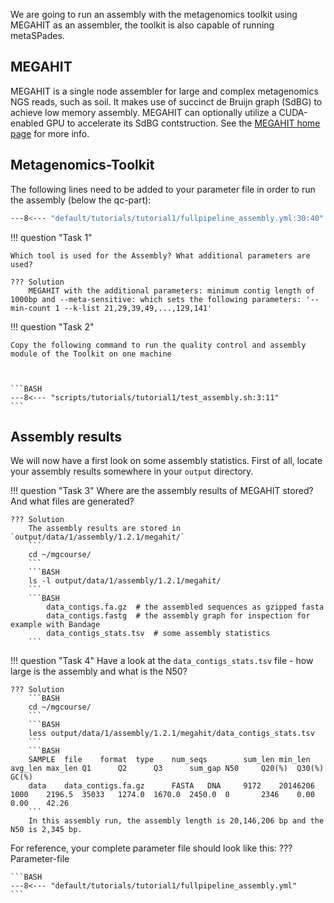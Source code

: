 We are going to run an assembly with the metagenomics toolkit using MEGAHIT as an assembler, the toolkit is also capable of running metaSPades. 

## MEGAHIT 

MEGAHIT is a single node assembler for large and complex metagenomics
NGS reads, such as soil. It makes use of succinct de Bruijn graph
(SdBG) to achieve low memory assembly. MEGAHIT can optionally utilize
a CUDA-enabled GPU to accelerate its SdBG contstruction. See the
[MEGAHIT home page](https://github.com/voutcn/megahit/) for more
info.


## Metagenomics-Toolkit  


The following lines need to be added to your parameter file in order to run the assembly (below the qc-part):
```BASH
---8<--- "default/tutorials/tutorial1/fullpipeline_assembly.yml:30:40"
```
!!! question "Task 1"

    Which tool is used for the Assembly? What additional parameters are used?

    ??? Solution 
        MEGAHIT with the additional parameters: minimum contig length of 1000bp and --meta-sensitive: which sets the following parameters: '--min-count 1 --k-list 21,29,39,49,...,129,141'
    

!!! question "Task 2"

    Copy the following command to run the quality control and assembly module of the Toolkit on one machine
    


    ```BASH
    ---8<--- "scripts/tutorials/tutorial1/test_assembly.sh:3:11"
    ```

## Assembly results
We will now have a first look on some assembly statistics. First of all, locate your assembly results somewhere in your `output` directory.

!!! question "Task 3"
    Where are the assembly results of MEGAHIT stored? And what files are generated?
    
    ??? Solution 
        The assembly results are stored in `output/data/1/assembly/1.2.1/megahit/`
        ```
        cd ~/mgcourse/
        ```
        ```BASH
        ls -l output/data/1/assembly/1.2.1/megahit/
        ```
        ```BASH
            data_contigs.fa.gz  # the assembled sequences as gzipped fasta
            data_contigs.fastg  # the assembly graph for inspection for example with Bandage
            data_contigs_stats.tsv  # some assembly statistics
        ```
!!! question "Task 4"
    Have a look at the `data_contigs_stats.tsv` file - how large is the assembly and what is the N50?
    
    ??? Solution
        ```BASH
        cd ~/mgcourse/
        ```
        ```BASH
        less output/data/1/assembly/1.2.1/megahit/data_contigs_stats.tsv
        ```
        ```BASH
        SAMPLE  file    format  type    num_seqs        sum_len min_len avg_len max_len Q1      Q2      Q3      sum_gap N50     Q20(%)  Q30(%)  GC(%)
        data    data_contigs.fa.gz      FASTA   DNA     9172    20146206        1000    2196.5  35033   1274.0  1670.0  2450.0  0       2346    0.00    0.00    42.26
        ```
        In this assembly run, the assembly length is 20,146,206 bp and the N50 is 2,345 bp. 
 
        
For reference, your complete parameter file should look like this:
??? Parameter-file

    ```BASH
    ---8<--- "default/tutorials/tutorial1/fullpipeline_assembly.yml"
    ```       
    

